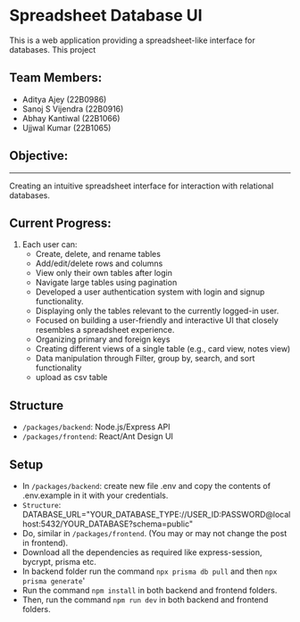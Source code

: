 # Spreadsheet Database UI

This is a web application providing a spreadsheet-like interface for databases. This project 

## Team Members:
- Aditya Ajey (22B0986)  
- Sanoj S Vijendra (22B0916)  
- Abhay Kantiwal (22B1066)  
- Ujjwal Kumar (22B1065)

## Objective:
----------
Creating an intuitive spreadsheet interface for interaction with relational databases.

## Current Progress:
1. Each user can:
   - Create, delete, and rename tables
   - Add/edit/delete rows and columns
   - View only their own tables after login
   - Navigate large tables using pagination
   - Developed a user authentication system with login and signup functionality.  
   - Displaying only the tables relevant to the currently logged-in user.  
   - Focused on building a user-friendly and interactive UI that closely resembles a spreadsheet experience.
   - Organizing primary and foreign keys
   - Creating different views of a single table (e.g., card view, notes view)  
   - Data manipulation through Filter, group by, search, and sort functionality
   - upload as csv table

## Structure

*   `/packages/backend`: Node.js/Express API
*   `/packages/frontend`: React/Ant Design UI

## Setup

*   In `/packages/backend`: create new file .env and copy the contents of .env.example in it with your credentials.
*   `Structure`: DATABASE_URL="YOUR_DATABASE_TYPE://USER_ID:PASSWORD@localhost:5432/YOUR_DATABASE?schema=public"
*   Do, similar in `/packages/frontend`. (You may or may not change the post in frontend).
*   Download all the dependencies as required like express-session, bycrypt, prisma etc.
*   In backend folder run the command `npx prisma db pull` and then `npx prisma generate`'
*   Run the command `npm install` in both backend and frontend folders.
*   Then, run the command `npm run dev` in both backend and frontend folders.